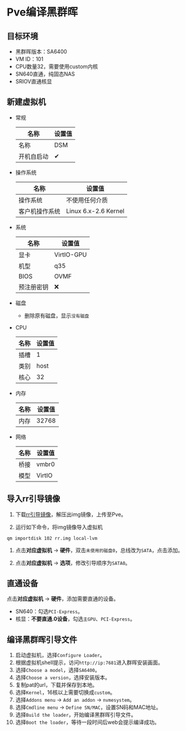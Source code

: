 # Pve编译黑群晖

## 目标环境

+ 黑群晖版本：SA6400
+ VM ID：101
+ CPU数量32，需要使用custom内核
+ SN640直通，纯固态NAS
+ SRIOV直通核显

## 新建虚拟机

+ 常规

    | 名称 | 设置值 |
    | - | - |
    | 名称 | DSM |
    | 开机自启动 | ✔ |

+ 操作系统

    | 名称 | 设置值 |
    | - | - |
    | 操作系统 | 不使用任何介质 |
    | 客户机操作系统 | Linux 6.x-2.6 Kernel |

+ 系统

    | 名称 | 设置值 |
    | - | - |
    | 显卡 | VirtIO-GPU |
    | 机型 | q35 |
    | BIOS | OVMF |
    | 预注册密钥 | ❌ |

+ 磁盘
  + 删除原有磁盘，显示`没有磁盘`

+ CPU

    | 名称 | 设置值 |
    | - | - |
    | 插槽 | 1 |
    | 类别 | host |
    | 核心 | 32 |

+ 内存

    | 名称 | 设置值 |
    | - | - |
    | 内存 | 32768 |

+ 网络

    | 名称 | 设置值 |
    | - | - |
    | 桥接 | vmbr0 |
    | 模型 | VirtIO |

## 导入rr引导镜像

1. 下载[rr引导镜像](https://github.com/RROrg/rr/releases)，解压出img镜像，上传至Pve。

1. 运行如下命令，将img镜像导入虚拟机

```shell
qm importdisk 102 rr.img local-lvm
```

1. 点击**对应虚拟机** -> **硬件**，双击`未使用的磁盘0`，总线改为`SATA`，点击添加。

1. 点击**对应虚拟机** -> **选项**，修改引导顺序为`SATA0`。

## 直通设备

点击**对应虚拟机** -> **硬件**，添加需要直通的设备。

+ SN640：勾选`PCI-Express`。
+ 核显：**不要直通.0设备**，勾选`主GPU`、`PCI-Express`。

## 编译黑群晖引导文件

1. 启动虚拟机，选择`Configure Loader`。
1. 根据虚拟机shell提示，访问`http://ip:7681`进入群晖安装画面。
1. 选择`Choose a model`，选择`SA6400`。
1. 选择`Choose a version`，选择安装版本。
1. 复制pat的url，下载并保存到本地。
1. 选择`Kernel`，16核以上需要切换成`custom`。
1. 选择`Addons menu` -> `Add an addon` -> `nvmesystem`。
1. 选择`Cmdline menu` -> `Define SN/MAC`，设置SN码和MAC地址。
1. 选择`Build the loader`，开始编译黑群晖引导文件。
1. 选择`Boot the loader`，等待一段时间后web会提示编译成功。
